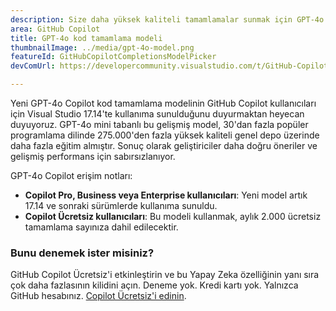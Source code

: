 ```yaml
---
description: Size daha yüksek kaliteli tamamlamalar sunmak için GPT-4o Copilot kod tamamlama modelini sunuyoruz.
area: GitHub Copilot
title: GPT-4o kod tamamlama modeli
thumbnailImage: ../media/gpt-4o-model.png
featureId: GitHubCopilotCompletionsModelPicker
devComUrl: https://developercommunity.visualstudio.com/t/GitHub-Copilot-Lags-Behind-GPT-4o-in-Dev/10725256

---
```



Yeni GPT-4o Copilot kod tamamlama modelinin GitHub Copilot kullanıcıları için Visual Studio 17.14'te kullanıma sunulduğunu duyurmaktan heyecan duyuyoruz. GPT-4o mini tabanlı bu gelişmiş model, 30'dan fazla popüler programlama dilinde 275.000'den fazla yüksek kaliteli genel depo üzerinde daha fazla eğitim almıştır. Sonuç olarak geliştiriciler daha doğru öneriler ve gelişmiş performans için sabırsızlanıyor.

GPT-4o Copilot erişim notları:

- **Copilot Pro, Business veya Enterprise kullanıcıları**: Yeni model artık 17.14 ve sonraki sürümlerde kullanıma sunuldu.
- **Copilot Ücretsiz kullanıcıları**: Bu modeli kullanmak, aylık 2.000 ücretsiz tamamlama sayınıza dahil edilecektir.

### Bunu denemek ister misiniz?
GitHub Copilot Ücretsiz'i etkinleştirin ve bu Yapay Zeka özelliğinin yanı sıra çok daha fazlasının kilidini açın.
Deneme yok. Kredi kartı yok. Yalnızca GitHub hesabınız. [Copilot Ücretsiz'i edinin](https://github.com/settings/copilot).
